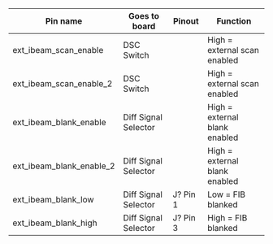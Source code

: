 | Pin name                 | Goes to board        | Pinout   | Function                      |
|--------------------------|----------------------|----------|-------------------------------|
| ext_ibeam_scan_enable    | DSC Switch           |          | High = external scan enabled  |
| ext_ibeam_scan_enable_2  | DSC Switch           |          | High = external scan enabled  |
| ext_ibeam_blank_enable   | Diff Signal Selector |          | High = external blank enabled |
| ext_ibeam_blank_enable_2 | Diff Signal Selector |          | High = external blank enabled |
| ext_ibeam_blank_low      | Diff Signal Selector | J? Pin 1 | Low = FIB blanked             |
| ext_ibeam_blank_high     | Diff Signal Selector | J? Pin 3 | High = FIB blanked            |